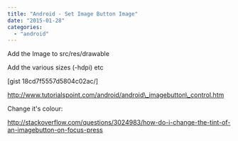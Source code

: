 ```yaml
---
title: "Android - Set Image Button Image"
date: "2015-01-28"
categories: 
  - "android"
---
```


Add the Image to src/res/drawable

Add the various sizes (-hdpi) etc

\[gist 18cd7f5557d5804c02ac/\]

http://www.tutorialspoint.com/android/android\_imagebutton\_control.htm

Change it's colour:

http://stackoverflow.com/questions/3024983/how-do-i-change-the-tint-of-an-imagebutton-on-focus-press
